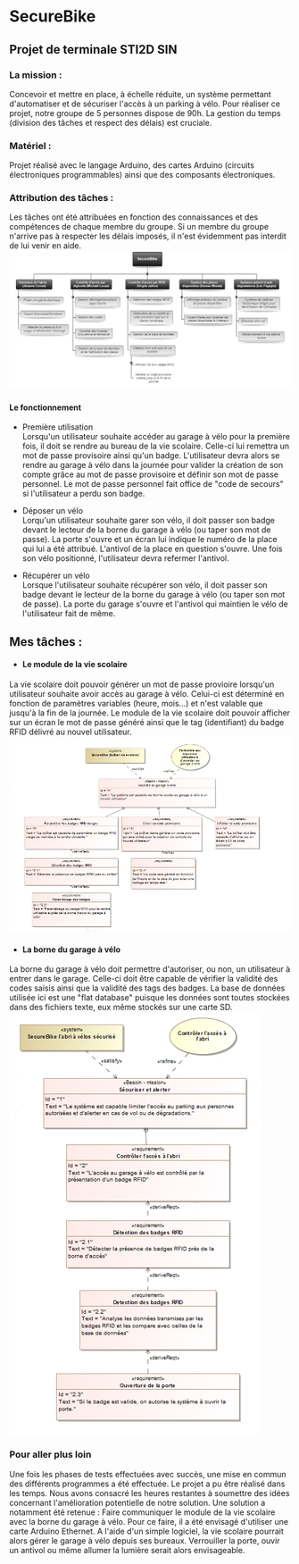 # SecureBike
## Projet de terminale STI2D SIN

### La mission :
Concevoir et mettre en place, à échelle réduite, un système permettant d'automatiser et de sécuriser l'accès à un parking à vélo. Pour réaliser ce projet, notre groupe de 5 personnes dispose de 90h. La gestion du temps (division des tâches et respect des délais) est cruciale.

### Matériel :
Projet réalisé avec le langage Arduino, des cartes Arduino (circuits électroniques programmables) ainsi que des composants électroniques.

### Attribution des tâches :
Les tâches ont été attribuées en fonction des connaissances et des compétences de chaque membre du groupe. Si un membre du groupe n'arrive pas à respecter les délais imposés, il n'est évidemment pas interdit de lui venir en aide.
![Attribution des taches](https://github.com/VirgileJallonPeriaux/SecureBike/blob/master/Taches/repartitionTaches.png)

#### Le fonctionnement
- Première utilisation<br>
Lorsqu'un utilisateur souhaite accéder au garage à vélo pour la première fois, il doit se rendre au bureau de la vie scolaire.
Celle-ci lui remettra un mot de passe provisoire ainsi qu'un badge. L'utilisateur devra alors se rendre au garage à vélo dans la journée pour valider la création de son compte grâce au mot de passe provisoire et définir son mot de passe personnel.
Le mot de passe personnel fait office de "code de secours" si l'utilisateur a perdu son badge.

- Déposer un vélo<br>
Lorqu'un utilisateur souhaite garer son vélo, il doit passer son badge devant le lecteur de la borne du garage à vélo (ou taper son mot de passe). La porte s'ouvre et un écran lui indique le numéro de la place qui lui a été attribué. L'antivol de la place en question s'ouvre. Une fois son vélo positionné, l'utilisateur devra refermer l'antivol.

- Récupérer un vélo<br>
Lorsque l'utilisateur souhaite récupérer son vélo, il doit passer son badge devant le lecteur de la borne du garage à vélo (ou taper son mot de passe). La porte du garage s'ouvre et l'antivol qui maintien le vélo de l'utilisateur fait de même.

## Mes tâches :
- #### Le module de la vie scolaire
La vie scolaire doit pouvoir générer un mot de passe provioire lorsqu'un utilisateur souhaite avoir accès au garage à vélo. Celui-ci est déterminé en fonction de paramètres variables (heure, mois...) et n'est valable que jusqu'à la fin de la journée.
Le module de la vie scolaire doit pouvoir afficher sur un écran le mot de passe généré ainsi que le tag (identifiant) du badge RFID délivré au nouvel utilisateur.
![Exigence Module Vie Scolaire](https://github.com/VirgileJallonPeriaux/SecureBike/blob/master/DiagrammeExigence/exigence_perso_viescol.png)

- #### La borne du garage à vélo
La borne du garage à vélo doit permettre d'autoriser, ou non, un utilisateur à entrer dans le garage.
Celle-ci doit être capable de vérifier la validité des codes saisis ainsi que la validité des tags des badges.
La base de données utilisée ici est une "flat database" puisque les données sont toutes stockées dans des fichiers texte, eux même stockés sur une carte SD.
![Exigence Borne](https://github.com/VirgileJallonPeriaux/SecureBike/blob/master/DiagrammeExigence/exigence_perso_borneacces.png)


### Pour aller plus loin <br>
Une fois les phases de tests effectuées avec succès, une mise en commun des différents programmes a été effectuée. Le projet a pu être réalisé dans les temps.
Nous avons consacré les heures restantes à soumettre des idées concernant l'amélioration potentielle de notre solution. Une solution a notamment été retenue :
Faire communiquer le module de la vie scolaire avec la borne du garage à vélo. Pour ce faire, il a été envisagé d'utiliser une carte Arduino Ethernet. A l'aide d'un simple logiciel, la vie scolaire pourrait alors gérer le garage à vélo depuis ses bureaux.
Verrouiller la porte, ouvir un antivol ou même allumer la lumière serait alors envisageable.

